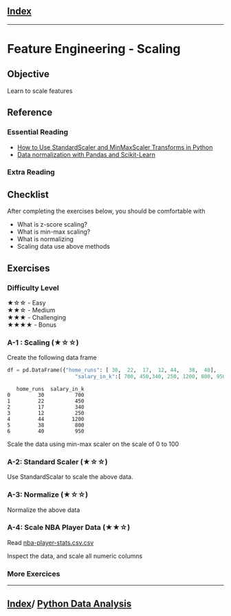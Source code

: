 <link rel='stylesheet' href='../assets/css/main.css'/>

## [Index](../README.md)

---

# Feature Engineering - Scaling

## Objective

Learn to scale features

## Reference

### Essential Reading

* [How to Use StandardScaler and MinMaxScaler Transforms in Python](https://machinelearningmastery.com/standardscaler-and-minmaxscaler-transforms-in-python/)
* [Data normalization with Pandas and Scikit-Learn](https://towardsdatascience.com/data-normalization-with-pandas-and-scikit-learn-7c1cc6ed6475)

### Extra Reading

## Checklist

After completing the exercises below, you should be comfortable with

* What is z-score scaling?
* What is min-max scaling?
* What is normalizing
* Scaling data use above methods

## Exercises

### Difficulty Level

★☆☆  - Easy  
★★☆  - Medium  
★★★  - Challenging  
★★★★ - Bonus


### A-1 : Scaling (★☆☆)

Create the following data frame

```python
df = pd.DataFrame({"home_runs": [ 30,  22,  17,  12, 44,   38,  40], 
                      "salary_in_k":[ 700, 450,340, 250, 1200, 800, 950 ]})
```

```text
   home_runs  salary_in_k
0         30          700
1         22          450
2         17          340
3         12          250
4         44         1200
5         38          800
6         40          950
```

Scale the data using min-max scaler on the scale of 0 to 100

### A-2: Standard Scaler (★☆☆)

Use StandardScalar to scale the above data.

### A-3: Normalize  (★☆☆)

Normalize the above data

### A-4: Scale NBA Player Data (★★☆)

Read [nba-player-stats.csv.csv](https://s3.amazonaws.com/elephantscale-public/data/nba/nba-player-stats.csv)

Inspect the data, and scale all numeric columns

### More Exercices

---

## [Index](../README.md)/ [Python Data Analysis](0-README.md)
